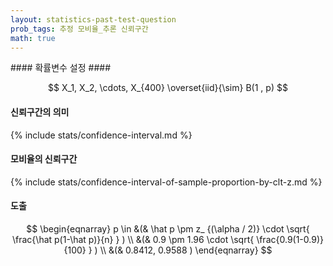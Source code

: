 ```yaml
---
layout: statistics-past-test-question
prob_tags: 추정 모비율_추론 신뢰구간
math: true
---
```

<div>
#### 확률변수 설정 ####

$$ X_1, X_2, \cdots, X_{400} \overset{iid}{\sim} B(1 , p) $$

#### 신뢰구간의 의미 ####

{% include stats/confidence-interval.md %}

#### 모비율의 신뢰구간 ####

{% include stats/confidence-interval-of-sample-proportion-by-clt-z.md %}

#### 도출 ####

$$ \begin{eqnarray}
p \in &(& \hat p \pm z_ {(\alpha / 2)} \cdot \sqrt{ \frac{\hat p(1-\hat p)}{n} } )
\\ &(& 0.9 \pm 1.96 \cdot \sqrt{ \frac{0.9(1-0.9)}{100} } ) 
\\ &(& 0.8412, 0.9588 )
\end{eqnarray} $$

</div>